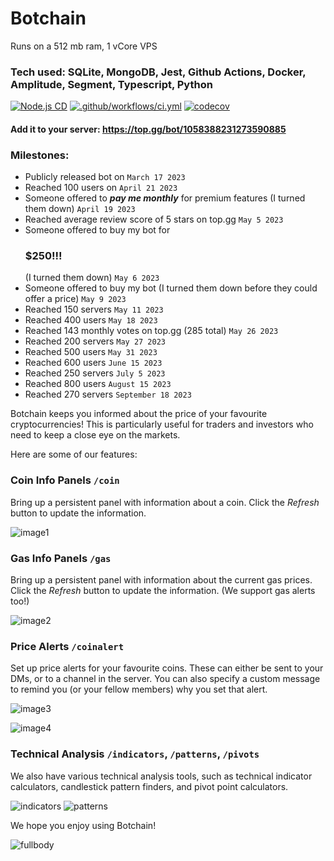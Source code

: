 # Botchain

Runs on a 512 mb ram, 1 vCore VPS

### Tech used: SQLite, MongoDB, Jest, Github Actions, Docker, Amplitude, Segment, Typescript, Python

[![Node.js CD](https://github.com/waresnew/crypto-bot/actions/workflows/cd.yml/badge.svg)](https://github.com/waresnew/crypto-bot/actions/workflows/cd.yml)
[![.github/workflows/ci.yml](https://github.com/waresnew/crypto-bot/actions/workflows/ci.yml/badge.svg)](https://github.com/waresnew/crypto-bot/actions/workflows/ci.yml)
[![codecov](https://codecov.io/gh/waresnew/crypto-bot/branch/master/graph/badge.svg?token=0P4VLWTWXL)](https://codecov.io/gh/waresnew/crypto-bot)

#### Add it to your server: https://top.gg/bot/1058388231273590885

### Milestones:

- Publicly released bot on `March 17 2023`
- Reached 100 users on `April 21 2023`
- Someone offered to **_pay me monthly_** for premium features (I turned them down) `April 19 2023`
- Reached average review score of 5 stars on top.gg `May 5 2023`
- Someone offered to buy my bot for <h3>$250!!!</h3> (I turned them down) `May 6 2023`
- Someone offered to buy my bot (I turned them down before they could offer a price) `May 9 2023`
- Reached 150 servers `May 11 2023`
- Reached 400 users `May 18 2023`
- Reached 143 monthly votes on top.gg (285 total) `May 26 2023`
- Reached 200 servers `May 27 2023`
- Reached 500 users `May 31 2023`
- Reached 600 users `June 15 2023`
- Reached 250 servers `July 5 2023`
- Reached 800 users `August 15 2023`
- Reached 270 servers `September 18 2023`

Botchain keeps you informed about the price of your favourite cryptocurrencies! This is
particularly useful for traders and investors who need to keep a close eye on the markets.

Here are some of our features:

### Coin Info Panels `/coin`

Bring up a persistent panel with information about a coin. Click the *Refresh* button to update the information.

![image1](https://i.imgur.com/7a1Xb3i.png)

### Gas Info Panels `/gas`

Bring up a persistent panel with information about the current gas prices. Click the *Refresh* button to update the
information.
(We support gas alerts too!)

![image2](https://i.imgur.com/Nqk2Y7p.png)

### Price Alerts `/coinalert`

Set up price alerts for your favourite coins. These can either be sent to your DMs, or to a channel in the server. You
can also specify a custom message to remind you (or your fellow members) why you set that alert.

![image3](https://i.imgur.com/O2GiBZJ.gif)

![image4](https://i.imgur.com/N9JxSpg.png)

### Technical Analysis `/indicators`, `/patterns`, `/pivots`

We also have various technical analysis tools, such as technical indicator calculators, candlestick pattern finders, and
pivot point calculators.

![indicators](https://i.imgur.com/Eg0ekw5.png)
![patterns](https://i.imgur.com/tQGM2Sk.png)

We hope you enjoy using Botchain!

![fullbody](https://i.imgur.com/w33cucZ.png)
